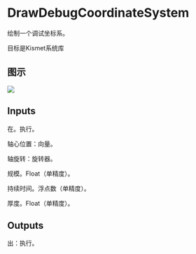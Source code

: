 # DrawDebugCoordinateSystem

绘制一个调试坐标系。

目标是Kismet系统库

## 图示

![]($-20221218-20360699.png)

## Inputs

在。执行。

轴心位置：向量。

轴旋转：旋转器。

规模。Float（单精度）。

持续时间。浮点数（单精度）。

厚度。Float（单精度）。  

## Outputs

出：执行。
